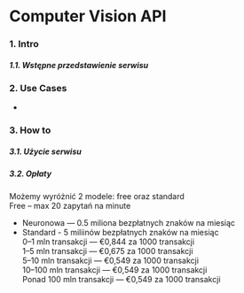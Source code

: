 # Computer Vision API

### 1. Intro
##### 1.1. Wstępne przedstawienie serwisu

### 2. Use Cases
* 

### 3. How to
##### 3.1. Użycie serwisu

##### 3.2. Opłaty
Możemy wyróżnić 2 modele: free oraz standard <br/>
Free – max 20 zapytań na minute <br/>
* Neuronowa — 0.5 miliona bezpłatnych znaków na miesiąc  <br/>
* Standard - 5 miliinów bezpłatnych znaków na miesiąc <br/>
0–1 mln transakcji — €0,844 za 1000 transakcji <br/>
1–5 mln transakcji — €0,675 za 1000 transakcji <br/>
5–10 mln transakcji — €0,549 za 1000 transakcji <br/>
10–100 mln transakcji — €0,549 za 1000 transakcji <br/>
Ponad 100 mln transakcji — €0,549 za 1000 transakcji <br/>
